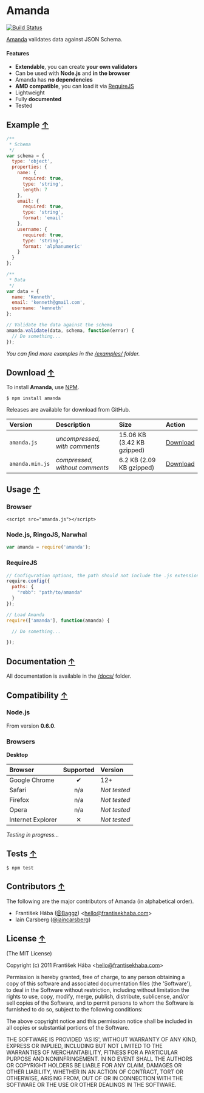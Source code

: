 <a name="amanda"></a>
# Amanda

[![Build Status](https://secure.travis-ci.org/Baggz/Amanda.png)](http://travis-ci.org/Baggz/Amanda)

[Amanda](https://github.com/Baggz/Amanda) validates data against JSON Schema. 

#### Features

* **Extendable**, you can create **your own validators**
* Can be used with **Node.js** and **in the browser**
* Amanda has **no dependencies**
* **AMD compatible**, you can load it via [RequireJS](https://github.com/jrburke/requirejs)
* Lightweight
* Fully **documented**
* Tested

<a name="example"></a>
## Example [&uarr;](#contents)

```javascript
/**
 * Schema
 */
var schema = {
  type: 'object',
  properties: {
    name: {
      required: true,
      type: 'string',
      length: 7
    },
    email: {
      required: true,
      type: 'string',
      format: 'email'
    },
    username: {
      required: true,
      type: 'string',
      format: 'alphanumeric'
    }
  }
};

/**
 * Data
 */
var data = {
  name: 'Kenneth',
  email: 'kenneth@gmail.com',
  username: 'kenneth'
};

// Validate the data against the schema
amanda.validate(data, schema, function(error) {
  // Do something...
});
```

*You can find more examples in the [/examples/](https://github.com/Baggz/Amanda/tree/master/examples) folder.*

<a name="download"></a>
## Download [&uarr;](#contents)

To install **Amanda**, use [NPM](http://npmjs.org/).

```
$ npm install amanda
```

Releases are available for download from GitHub.

| **Version** | **Description** | **Size** | **Action** |
|:------------|:----------------|:---------|:-----------|
| `amanda.js` | *uncompressed, with comments* | 15.06 KB (3.42 KB gzipped) | [Download](https://raw.github.com/Baggz/Amanda/master/src/amanda.js) |
| `amanda.min.js` | *compressed, without comments* | 6.2 KB (2.09 KB gzipped) | [Download](https://raw.github.com/Baggz/Amanda/master/dist/amanda.min.js) |

<a name="usage"></a>
## Usage [&uarr;](#contents)

### Browser

```
<script src="amanda.js"></script>
```

### Node.js, RingoJS, Narwhal

```javascript
var amanda = require('amanda');
```

### RequireJS

```javascript
// Configuration options, the path should not include the .js extension
require.config({
  paths: {
    "robb": "path/to/amanda"
  }
});

// Load Amanda
require(['amanda'], function(amanda) {

  // Do something...

});
```

<a name="documentation"></a>
## Documentation [&uarr;](#contents)

All documentation is available in the [/docs/](https://github.com/Baggz/Amanda/tree/master/examples) folder.

<a name="compatibility"></a>
## Compatibility [&uarr;](#contents)

### Node.js

From version **0.6.0**.

### Browsers

**Desktop**

| **Browser** | **Supported** | **Version** |
|:------------|:-----------:|:------------|
| Google Chrome | ✔ | 12+ |
| Safari | n/a | *Not tested* |
| Firefox | n/a | *Not tested* |
| Opera | n/a | *Not tested* |
| Internet Explorer | ✕ | *Not tested* |

*Testing in progress...*

<a name="tests"></a>
## Tests [&uarr;](#tests)

```
$ npm test
```

<a name="contributors"></a>
## Contributors [&uarr;](#contents)

The following are the major contributors of Amanda (in alphabetical order).

* František Hába ([@Baggz](https://github.com/Baggz)) &lt;hello@frantisekhaba.com&gt;
* Iain Carsberg ([@iaincarsberg](https://github.com/iaincarsberg))

<a name="license"></a>
## License [&uarr;](#contents)

(The MIT License)

Copyright (c) 2011 František Hába &lt;hello@frantisekhaba.com&gt;

Permission is hereby granted, free of charge, to any person obtaining a copy of this software and associated documentation files (the 'Software'), to deal in the Software without restriction, including without limitation the rights to use, copy, modify, merge, publish, distribute, sublicense, and/or sell copies of the Software, and to permit persons to whom the Software is furnished to do so, subject to the following conditions:

The above copyright notice and this permission notice shall be included in all copies or substantial portions of the Software.

THE SOFTWARE IS PROVIDED 'AS IS', WITHOUT WARRANTY OF ANY KIND, EXPRESS OR IMPLIED, INCLUDING BUT NOT LIMITED TO THE WARRANTIES OF MERCHANTABILITY, FITNESS FOR A PARTICULAR PURPOSE AND NONINFRINGEMENT. IN NO EVENT SHALL THE AUTHORS OR COPYRIGHT HOLDERS BE LIABLE FOR ANY CLAIM, DAMAGES OR OTHER LIABILITY, WHETHER IN AN ACTION OF CONTRACT, TORT OR OTHERWISE, ARISING FROM, OUT OF OR IN CONNECTION WITH THE SOFTWARE OR THE USE OR OTHER DEALINGS IN THE SOFTWARE.